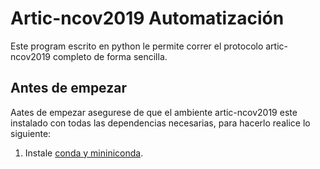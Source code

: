 # Artic-ncov2019 Automatización

Este program escrito en python le permite correr  el protocolo artic-ncov2019 completo de forma sencilla.


## Antes de empezar

Aates de empezar asegurese de que el ambiente artic-ncov2019 este instalado con todas las dependencias necesarias, para hacerlo realice lo siguiente:

1. Instale  [conda y mininiconda](https://docs.conda.io/projects/conda/en/latest/user-guide/install/linux.html).
